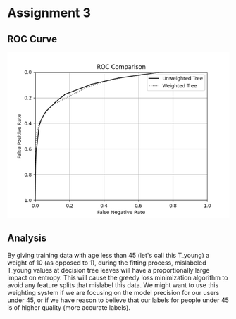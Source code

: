 # Assignment 3

## ROC Curve

![](2020-11-18-20-29-02.png)

## Analysis

By giving training data with age less than 45 (let's call this T_young) a weight of 10 (as opposed to 1), during the fitting process, mislabeled T_young values at decision tree leaves will have a proportionally large impact on entropy. This will cause the greedy loss minimization algorithm to avoid any feature splits that mislabel this data. We might want to use this weighting system if we are focusing on the model precision for our users under 45, or if we have reason to believe that our labels for people under 45 is of higher quality (more accurate labels).
